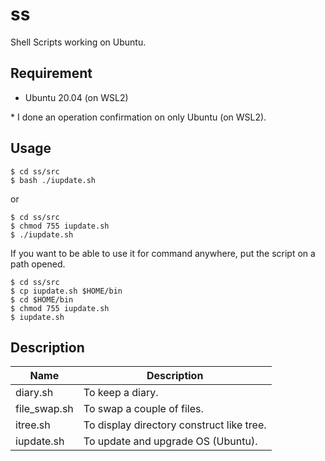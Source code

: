 # ss
Shell Scripts working on Ubuntu.


## Requirement

- Ubuntu 20.04 (on WSL2)

\* I done an operation confirmation on only Ubuntu (on WSL2).


## Usage

```
$ cd ss/src
$ bash ./iupdate.sh
```

or

```
$ cd ss/src
$ chmod 755 iupdate.sh
$ ./iupdate.sh
```

If you want to be able to use it for command anywhere, put the script on a path opened.

```
$ cd ss/src
$ cp iupdate.sh $HOME/bin
$ cd $HOME/bin
$ chmod 755 iupdate.sh
$ iupdate.sh
```


## Description

|Name|Description|
|----|----|
|diary.sh|To keep a diary.|
|file_swap.sh|To swap a couple of files.|
|itree.sh|To display directory construct like tree.|
|iupdate.sh|To update and upgrade OS (Ubuntu).|
